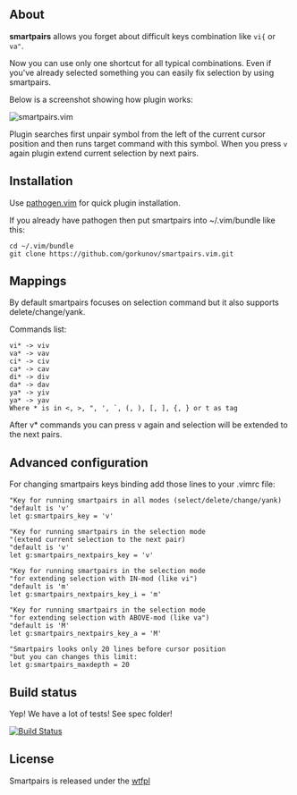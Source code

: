 About
-----
**smartpairs** allows you forget about difficult keys combination like ```vi{``` or ```va"```.

Now you can use only one shortcut for all typical combinations. Even if you've already 
selected something you can easily fix selection by using smartpairs. 

Below is a screenshot showing how plugin works:

![smartpairs.vim](https://github.com/gorkunov/smartpairs.vim/raw/master/_assets/smartpairs.vim.gif)

Plugin searches first unpair symbol from the left of the current cursor
position and then runs target command with this symbol. When you press 
```v``` again plugin extend current selection by next pairs.

Installation
------------
Use [pathogen.vim](https://github.com/tpope/vim-pathogen) for quick plugin installation. 

If you already have pathogen then put smartpairs into ~/.vim/bundle like this:

    cd ~/.vim/bundle
    git clone https://github.com/gorkunov/smartpairs.vim.git

Mappings
------------------
By default smartpairs focuses on selection command but it also supports delete/change/yank.

Commands list:

    vi* -> viv
    va* -> vav
    ci* -> civ
    ca* -> cav
    di* -> div
    da* -> dav
    ya* -> yiv
    ya* -> yav
    Where * is in <, >, ", ', `, (, ), [, ], {, } or t as tag
    
After v\* commands you can press v again and selection will be extended to 
the next pairs.

Advanced configuration
----------------------
For changing smartpairs keys binding add those lines to your .vimrc file:

```viml
"Key for running smartpairs in all modes (select/delete/change/yank)
"default is 'v'
let g:smartpairs_key = 'v'

"Key for running smartpairs in the selection mode 
"(extend current selection to the next pair)
"default is 'v'
let g:smartpairs_nextpairs_key = 'v'

"Key for running smartpairs in the selection mode
"for extending selection with IN-mod (like vi")
"default is 'm'
let g:smartpairs_nextpairs_key_i = 'm'

"Key for running smartpairs in the selection mode 
"for extending selection with ABOVE-mod (like va")
"default is 'M'
let g:smartpairs_nextpairs_key_a = 'M'

"Smartpairs looks only 20 lines before cursor position
"but you can changes this limit:
let g:smartpairs_maxdepth = 20
```

Build status
------------
Yep! We have a lot of tests! See spec folder!

[![Build Status](https://api.travis-ci.org/gorkunov/smartpairs.vim.png)](http://travis-ci.org/gorkunov/smartpairs.vim)

License
-------
Smartpairs is released under the [wtfpl](http://sam.zoy.org/wtfpl/COPYING)
